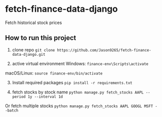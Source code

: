 # fetch-finance-data-django
Fetch historical stock prices


## How to run this project
1. clone repo
```git clone https://github.com/Jason9265/fetch-finance-data-django.git```

2. active virtual environment
Windows:
```finance-env\Scripts\activate```

macOS/Linux:
```source finance-env/bin/activate```

3. Install required packages
```pip install -r requirements.txt```

4. fetch stocks by stock name
```python manage.py fetch_stocks AAPL --period 1y --interval 1d```

Or fetch multiple stocks
```python manage.py fetch_stocks AAPL GOOGL MSFT --batch```